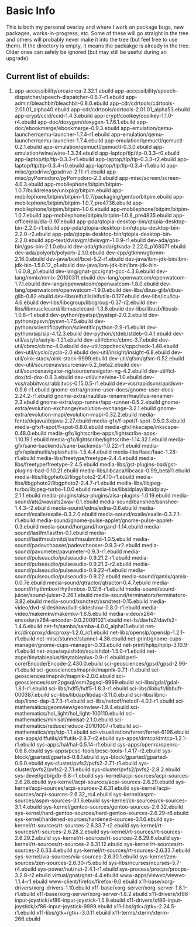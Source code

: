# Basic Info #

This is both my personal overlay and where I work on package bugs, new 
packages, works-in-progress,  etc.  Some of these will go straight in 
the tree and others will probably never make it into the tree (but 
feel free to use them).  If the directory is empty, it means the packakge 
is already in the tree.  Older ones can safely be ignored (but may still 
be useful during an upgrade).

## Current list of ebuilds: ##

1. app-accessibility/orca/orca-2.32.1.ebuild
app-accessibility/speech-dispatcher/speech-dispatcher-0.6.7-r1.ebuild
app-admin/bleachbit/bleachbit-0.8.0.ebuild
app-cdr/cdrtools/cdrtools-2.01.01_alpha40.ebuild
app-cdr/cdrtools/cdrtools-2.01.01_alpha53.ebuild
app-crypt/ccid/ccid-1.4.3.ebuild
app-crypt/coolkey/coolkey-1.1.0-r4.ebuild
app-doc/doxygen/doxygen-1.7.6.1.ebuild
app-doc/ebookmerge/ebookmerge-0.9.3.ebuild
app-emulation/qemu-launcher/qemu-launcher-1.7.4-r1.ebuild
app-emulation/qemu-launcher/qemu-launcher-1.7.4.ebuild
app-emulation/qemuctl/qemuctl-0.2.1.ebuild
app-emulation/qemuctl/qemuctl-0.3.0.ebuild
app-emulation/wine/wine-1.3.24.ebuild
app-laptop/tlp/tlp-0.3.3-r0.ebuild
app-laptop/tlp/tlp-0.3.3-r1.ebuild
app-laptop/tlp/tlp-0.3.3-r2.ebuild
app-laptop/tlp/tlp-0.3.4-r0.ebuild
app-laptop/tlp/tlp-0.3.4-r1.ebuild
app-misc/gpsdrive/gpsdrive-2.11-r1.ebuild
app-misc/pyPomodoro/pyPomodoro-2.3.ebuild
app-misc/screen/screen-4.0.3.ebuild
app-mobilephone/bitpim/bitpim-1.0.7/buildrelease/unixpkg/bitpim.ebuild
app-mobilephone/bitpim/bitpim-1.0.7/packaging/gentoo/bitpim.ebuild
app-mobilephone/bitpim/bitpim-1.0.7_pre4736.ebuild
app-mobilephone/bitpim/bitpim-1.0.6.ebuild
app-mobilephone/bitpim/bitpim-1.0.7.ebuild
app-mobilephone/bitpim/bitpim-1.0.8_pre4835.ebuild
app-office/dia/dia-0.97.ebuild
app-pda/qtopia-desktop-bin/qtopia-desktop-bin-2.2.0-r1.ebuild
app-pda/qtopia-desktop-bin/qtopia-desktop-bin-2.2.0-r2.ebuild
app-pda/qtopia-desktop-bin/qtopia-desktop-bin-2.2.0.ebuild
app-text/dvisvgm/dvisvgm-1.0.9-r1.ebuild
dev-ada/gps-bin/gps-bin-2.1.0.ebuild
dev-ada/gtkada/gtkada-2.22.0_p168071.ebuild
dev-ada/polyorb/polyorb-2.1.0.ebuild
dev-cpp/gtkmm/gtkmm-2.16.0.ebuild
dev-java/bcel/bcel-5.2-r1.ebuild
dev-java/ibm-jdk-bin/ibm-jdk-bin-1.5.0.12_p1.ebuild
dev-java/ibm-jdk-bin/ibm-jdk-bin-1.6.0.8_p1.ebuild
dev-lang/gnat-gcc/gnat-gcc-4.3.6.ebuild
dev-lang/mmix/mmix-20100311.ebuild
dev-lang/openwatcom/openwatcom-1.7.1.ebuild
dev-lang/openwatcom/openwatcom-1.8.0.ebuild
dev-lang/openwatcom/openwatcom-1.9.0.ebuild
dev-libs/dbus-glib/dbus-glib-0.82.ebuild
dev-libs/elfutils/elfutils-0.127.ebuild
dev-libs/icu/icu-4.6.ebuild
dev-libs/libcgroup/libcgroup-0.37-r2.ebuild
dev-libs/libmusclecard/libmusclecard-1.3.6.ebuild
dev-libs/libusb/libusb-1.0.8-r1.ebuild
dev-python/pyatspi/pyatspi-2.0.2.ebuild
dev-python/pysvn/pysvn-1.7.5.ebuild
dev-python/scientificpython/scientificpython-2.9-r1.ebuild
dev-python/sip/sip-4.12.3.ebuild
dev-python/stdeb/stdeb-0.4.1.ebuild
dev-util/astyle/astyle-1.21.ebuild
dev-util/cbmc/cbmc-3.7.ebuild
dev-util/cbmc/cbmc-4.0.ebuild
dev-util/cppcheck/cppcheck-1.48.ebuild
dev-util/cyclo/cyclo-2.0.ebuild
dev-util/insight/insight-6.8.ebuild
dev-util/oink-stack/oink-stack-9999.ebuild
dev-util/qfsm/qfsm-0.52.ebuild
dev-util/sourcenav/sourcenav-5.2_beta2.ebuild
dev-util/sourcenavigator-ng/sourcenavigator-ng-4.2.ebuild
dev-util/tcl-dox/tcl-dox-0.8.3.ebuild
dev-util/vine/vine-1.0.ebuild
dev-vcs/rabbitvcs/rabbitvcs-0.15.0.5-r1.ebuild
dev-vcs/rapidsvn/rapidsvn-0.9.6-r1.ebuild
gnome-extra/gnome-user-docs/gnome-user-docs-2.24.2-r1.ebuild
gnome-extra/nautilus-renamer/nautilus-renamer-2.3.ebuild
gnome-extra/app-runner/app-runner-0.5.2.ebuild
gnome-extra/evolution-exchange/evolution-exchange-3.2.1.ebuild
gnome-extra/evolution-mapi/evolution-mapi-0.32.2.ebuild
media-fonts/dejavu/dejavu-2.27.ebuild
media-gfx/f-spot/f-spot-0.5.0.3.ebuild
media-gfx/f-spot/f-spot-0.8.0.ebuild
media-gfx/inkscape/inkscape-0.48.0.ebuild
media-gfx/lightscribe-apps/lightscribe-apps-1.10.19.1.ebuild
media-gfx/lightscribe/lightscribe-1.14.32.1.ebuild
media-gfx/sane-backends/sane-backends-1.0.22-r1.ebuild
media-gfx/splashutils/splashutils-1.5.4.4.ebuild
media-libs/faac/faac-1.28-r1.ebuild
media-libs/freetype/freetype-2.4.4.ebuild
media-libs/freetype/freetype-2.4.5.ebuild
media-libs/gst-plugins-bad/gst-plugins-bad-0.10.21.ebuild
media-libs/libcaca/libcaca-0.99_beta11.ebuild
media-libs/libgphoto2/libgphoto2-2.4.10-r1.ebuild
media-libs/libgphoto2/libgphoto2-2.4.7-r1.ebuild
media-libs/libjpeg-turbo/libjpeg-turbo-1.0.0.ebuild
media-libs/libsidplay/libsidplay-2.1.1.ebuild
media-plugins/alsa-plugins/alsa-plugins-1.0.19.ebuild
media-sound/ats2wav/ats2wav-0.1.ebuild
media-sound/banshee/banshee-1.4.3-r2.ebuild
media-sound/edna/edna-0.6.ebuild
media-sound/exaile/exaile-0.3.2.0.ebuild
media-sound/exaile/exaile-0.3.2.1-r1.ebuild
media-sound/gnome-pulse-applet/gnome-pulse-applet-0.3.ebuild
media-sound/horgand/horgand-1.14.ebuild
media-sound/lastfm/lastfm-0.1.ebuild
media-sound/lastfmsubmitd/lastfmsubmitd-1.0.5.ebuild
media-sound/padevchooser/padevchooser-0.9.3-r2.ebuild
media-sound/pavumeter/pavumeter-0.9.3-r1.ebuild
media-sound/pulseaudio/pulseaudio-0.9.21.2-r1.ebuild
media-sound/pulseaudio/pulseaudio-0.9.21.2-r2.ebuild
media-sound/pulseaudio/pulseaudio-0.9.22-r1.ebuild
media-sound/pulseaudio/pulseaudio-0.9.22.ebuild
media-sound/qamix/qamix-0.0.7e.ebuild
media-sound/qtractor/qtractor-0.4.7.ebuild
media-sound/rhythmbox/rhythmbox-0.12.6-r1.ebuild
media-sound/sound-juicer/sound-juicer-2.26.1.ebuild
media-sound/terminatorx/terminatorx-3.82.ebuild
media-sound/xsndtest/xsndtest-0.15.ebuild
media-video/dvd-slideshow/dvd-slideshow-0.8.0-r1.ebuild
media-video/makemkv/makemkv-1.6.5.ebuild
media-video/x264-encoder/x264-encoder-0.0.20091021.ebuild
net-fs/davfs2/davfs2-1.4.6.ebuild
net-fs/samba/samba-4.0.0_alpha11.ebuild
net-irc/dircproxy/dircproxy-1.2.0_rc1.ebuild
net-libs/openslp/openslp-1.2.1-r1.ebuild
net-misc/stunnel/stunnel-4.36.ebuild
net-print/gnome-cups-manager/gnome-cups-manager-0.33.ebuild
net-print/hplip/hplip-3.10.9-r1.ebuild
net-zope/squishdot/squishdot-1.5.0-r1.ebuild
net-zope/tinytableplus/tinytableplus-0.9-r1.ebuild
perl-core/Encode/Encode-2.430.0.ebuild
sci-geosciences/gpsd/gpsd-2.96-r1.ebuild
sci-geosciences/mapnik/mapnik-0.7.1-r1.ebuild
sci-geosciences/mapnik/mapnik-2.0.0.ebuild
sci-geosciences/osm2pgsql/osm2pgsql-9999.ebuild
sci-libs/gdal/gdal-1.8.1-r1.ebuild
sci-libs/hdf5/hdf5-1.8.3-r1.ebuild
sci-libs/libbufr/libbufr-000387.ebuild
sci-libs/libdap/libdap-3.11.0.ebuild
sci-libs/libnc-dap/libnc-dap-3.7.3-r1.ebuild
sci-libs/netcdf/netcdf-4.0.1-r1.ebuild
sci-mathematics/geomview/geomview-1.9.4.ebuild
sci-mathematics/hol_light/hol_light-100110.ebuild
sci-mathematics/minisat/minisat-2.1.0.ebuild
sci-mathematics/reduce/reduce-20101007-r1.ebuild
sci-mathematics/stp/stp-1.1.ebuild
sci-visualization/ferret/ferret-6196.ebuild
sys-apps/diffutils/diffutils-2.8.7-r2.ebuild
sys-apps/dmtcp/dmtcp-1.2.1-r1.ebuild
sys-apps/hal/hal-0.5.14-r1.ebuild
sys-apps/openrc/openrc-0.6.8.ebuild
sys-apps/pcsc-tools/pcsc-tools-1.4.17-r2.ebuild
sys-block/gparted/gparted-0.8.1.ebuild
sys-block/gparted/gparted-0.9.0.ebuild
sys-cluster/pvfs2/pvfs2-2.7.1-r1.ebuild
sys-cluster/pvfs2/pvfs2-2.7.1.ebuild
sys-cluster/pvfs2/pvfs2-2.8.2.ebuild
sys-devel/gdb/gdb-6.8-r1.ebuild
sys-kernel/acpi-sources/acpi-sources-2.6.28.ebuild
sys-kernel/acpi-sources/acpi-sources-2.6.29.ebuild
sys-kernel/acpi-sources/acpi-sources-2.6.31.ebuild
sys-kernel/acpi-sources/acpi-sources-2.6.32_rc4.ebuild
sys-kernel/aspm-sources/aspm-sources-3.1.6.ebuild
sys-kernel/ck-sources/ck-sources-3.1.4.ebuild
sys-kernel/gentoo-sources/gentoo-sources-2.6.32.ebuild
sys-kernel/hard-gentoo-sources/hard-gentoo-sources-2.6.29-r6.ebuild
sys-kernel/hardened-sources/hardened-sources-3.1.6.ebuild
sys-kernel/rt-sources/rt-sources-2.6.33.7-r2.ebuild
sys-kernel/rt-sources/rt-sources-2.6.28.2.ebuild
sys-kernel/rt-sources/rt-sources-2.6.29.2.ebuild
sys-kernel/rt-sources/rt-sources-2.6.29.6.ebuild
sys-kernel/rt-sources/rt-sources-2.6.31.12.ebuild
sys-kernel/rt-sources/rt-sources-2.6.33.4.ebuild
sys-kernel/rt-sources/rt-sources-2.6.33.7.ebuild
sys-kernel/via-sources/via-sources-2.6.30.1.ebuild
sys-kernel/zen-sources/zen-sources-2.6.30-r5.ebuild
sys-libs/ncurses/ncurses-5.7-r4.ebuild
sys-power/nut/nut-2.4.1-r1.ebuild
sys-process/procps/procps-3.2.8-r2.ebuild
virtual/gnat/gnat-4.4.ebuild
www-apps/viewvc/viewvc-1.1.4-r1.ebuild
www-client/firefox/firefox-9.0.ebuild
x11-base/xorg-drivers/xorg-drivers-1.10.ebuild
x11-base/xorg-server/xorg-server-1.8.1-r1.ebuild
x11-base/xorg-server/xorg-server-1.8.2.ebuild
x11-drivers/xf86-input-joystick/xf86-input-joystick-1.5.9.ebuild
x11-drivers/xf86-input-joystick/xf86-input-joystick-9999.ebuild
x11-libs/gtk+/gtk+-2.24.5-r1.ebuild
x11-libs/gtk+/gtk+-3.0.11.ebuild
x11-terms/xterm/xterm-266.ebuild
